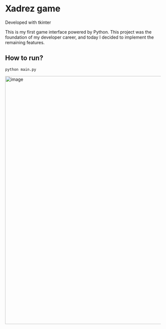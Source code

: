 
# Xadrez game
Developed with tkinter 

This is my first game interface powered by Python. This project was the foundation of my developer career, and today I decided to implement the remaining features.

## How to run? 

    
    python main.py

<img width="777" height="801" alt="image" src="https://github.com/user-attachments/assets/3a52cba3-251e-4a05-85ff-c993f813a6c5" />

